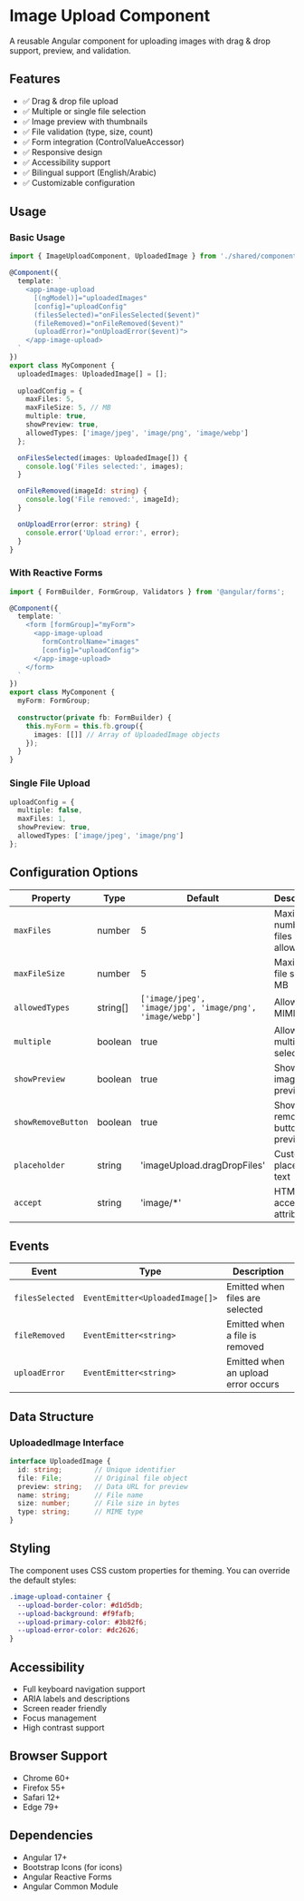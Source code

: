 # Image Upload Component

A reusable Angular component for uploading images with drag & drop support, preview, and validation.

## Features

- ✅ Drag & drop file upload
- ✅ Multiple or single file selection
- ✅ Image preview with thumbnails
- ✅ File validation (type, size, count)
- ✅ Form integration (ControlValueAccessor)
- ✅ Responsive design
- ✅ Accessibility support
- ✅ Bilingual support (English/Arabic)
- ✅ Customizable configuration

## Usage

### Basic Usage

```typescript
import { ImageUploadComponent, UploadedImage } from './shared/components/image-upload';

@Component({
  template: `
    <app-image-upload
      [(ngModel)]="uploadedImages"
      [config]="uploadConfig"
      (filesSelected)="onFilesSelected($event)"
      (fileRemoved)="onFileRemoved($event)"
      (uploadError)="onUploadError($event)">
    </app-image-upload>
  `
})
export class MyComponent {
  uploadedImages: UploadedImage[] = [];
  
  uploadConfig = {
    maxFiles: 5,
    maxFileSize: 5, // MB
    multiple: true,
    showPreview: true,
    allowedTypes: ['image/jpeg', 'image/png', 'image/webp']
  };

  onFilesSelected(images: UploadedImage[]) {
    console.log('Files selected:', images);
  }

  onFileRemoved(imageId: string) {
    console.log('File removed:', imageId);
  }

  onUploadError(error: string) {
    console.error('Upload error:', error);
  }
}
```

### With Reactive Forms

```typescript
import { FormBuilder, FormGroup, Validators } from '@angular/forms';

@Component({
  template: `
    <form [formGroup]="myForm">
      <app-image-upload
        formControlName="images"
        [config]="uploadConfig">
      </app-image-upload>
    </form>
  `
})
export class MyComponent {
  myForm: FormGroup;
  
  constructor(private fb: FormBuilder) {
    this.myForm = this.fb.group({
      images: [[]] // Array of UploadedImage objects
    });
  }
}
```

### Single File Upload

```typescript
uploadConfig = {
  multiple: false,
  maxFiles: 1,
  showPreview: true,
  allowedTypes: ['image/jpeg', 'image/png']
};
```

## Configuration Options

| Property | Type | Default | Description |
|----------|------|---------|-------------|
| `maxFiles` | number | 5 | Maximum number of files allowed |
| `maxFileSize` | number | 5 | Maximum file size in MB |
| `allowedTypes` | string[] | `['image/jpeg', 'image/jpg', 'image/png', 'image/webp']` | Allowed MIME types |
| `multiple` | boolean | true | Allow multiple file selection |
| `showPreview` | boolean | true | Show image previews |
| `showRemoveButton` | boolean | true | Show remove buttons on previews |
| `placeholder` | string | 'imageUpload.dragDropFiles' | Custom placeholder text |
| `accept` | string | 'image/*' | HTML input accept attribute |

## Events

| Event | Type | Description |
|-------|------|-------------|
| `filesSelected` | `EventEmitter<UploadedImage[]>` | Emitted when files are selected |
| `fileRemoved` | `EventEmitter<string>` | Emitted when a file is removed |
| `uploadError` | `EventEmitter<string>` | Emitted when an upload error occurs |

## Data Structure

### UploadedImage Interface

```typescript
interface UploadedImage {
  id: string;        // Unique identifier
  file: File;        // Original file object
  preview: string;   // Data URL for preview
  name: string;      // File name
  size: number;      // File size in bytes
  type: string;      // MIME type
}
```

## Styling

The component uses CSS custom properties for theming. You can override the default styles:

```css
.image-upload-container {
  --upload-border-color: #d1d5db;
  --upload-background: #f9fafb;
  --upload-primary-color: #3b82f6;
  --upload-error-color: #dc2626;
}
```

## Accessibility

- Full keyboard navigation support
- ARIA labels and descriptions
- Screen reader friendly
- Focus management
- High contrast support

## Browser Support

- Chrome 60+
- Firefox 55+
- Safari 12+
- Edge 79+

## Dependencies

- Angular 17+
- Bootstrap Icons (for icons)
- Angular Reactive Forms
- Angular Common Module
